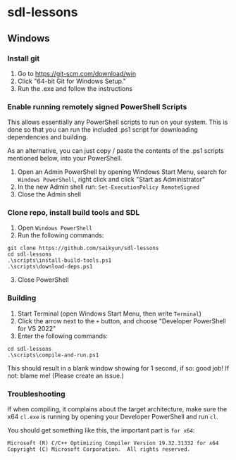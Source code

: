 # sdl-lessons

## Windows

### Install git

1. Go to https://git-scm.com/download/win
2. Click "64-bit Git for Windows Setup."
3. Run the .exe and follow the instructions

### Enable running remotely signed PowerShell Scripts

This allows essentially any PowerShell scripts to run on your system. This is done so that you can run the included .ps1 script for downloading dependencies and building.

As an alternative, you can just copy / paste the contents of the .ps1 scripts mentioned below, into your PowerShell.

1. Open an Admin PowerShell by opening Windows Start Menu, search for `Windows PowerShell`, right click and click "Start as Administrator"
2. In the new Admin shell run: `Set-ExecutionPolicy RemoteSigned`
3. Close the Admin shell

### Clone repo, install build tools and SDL

1. Open `Windows PowerShell`
2. Run the following commands:
```
git clone https://github.com/saikyun/sdl-lessons
cd sdl-lessons
.\scripts\install-build-tools.ps1
.\scripts\download-deps.ps1
```
3. Close PowerShell

### Building

1. Start Terminal (open Windows Start Menu, then write `Terminal`)
2. Click the arrow next to the `+` button, and choose "Developer PowerShell for VS 2022"
3. Enter the following commands:
```
cd sdl-lessons
.\scripts\compile-and-run.ps1
```

This should result in a blank window showing for 1 second, if so: good job! If not: blame me! (Please create an issue.)

### Troubleshooting

If when compiling, it complains about the target architecture, make sure the x64 `cl.exe` is running by opening your Developer PowerShell and run `cl`.

You should get something like this, the important part is `for x64`:
```
Microsoft (R) C/C++ Optimizing Compiler Version 19.32.31332 for x64
Copyright (C) Microsoft Corporation.  All rights reserved.
```
